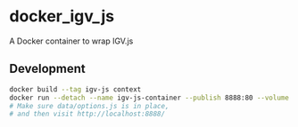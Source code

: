 # docker_igv_js

A Docker container to wrap IGV.js

## Development

```bash
docker build --tag igv-js context
docker run --detach --name igv-js-container --publish 8888:80 --volume data:/usr/share/nginx/html/data igv-js
# Make sure data/options.js is in place,
# and then visit http://localhost:8888/
```
